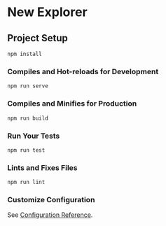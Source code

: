 # New Explorer

## Project Setup
```
npm install
```

### Compiles and Hot-reloads for Development
```
npm run serve
```

### Compiles and Minifies for Production
```
npm run build
```

### Run Your Tests
```
npm run test
```

### Lints and Fixes Files
```
npm run lint
```

### Customize Configuration
See [Configuration Reference](https://cli.vuejs.org/config/).
